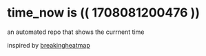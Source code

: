 # time_now is (( 1708081200476 ))

an automated repo that shows the currnent time

inspired by [breakingheatmap](https://github.com/breakingheatmap/breakingheatmap)